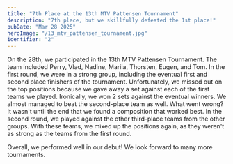 ```yaml
---
title: "7th Place at the 13th MTV Pattensen Tournament"
description: "7th place, but we skillfully defeated the 1st place!"
pubDate: "Mar 28 2025"
heroImage: "/13_mtv_pattensen_tournament.jpg"
identifier: "2"
---
```


On the 28th, we participated in the 13th MTV Pattensen Tournament.
The team included Perry, Vlad, Nadine, Mariia, Thorsten, Eugen, and Tom.
In the first round, we were in a strong group, including the eventual first 
and second place finishers of the tournament.
Unfortunately, we missed out on the top positions because we gave 
away a set against each of the first teams we played.
Ironically, we won 2 sets against the eventual winners. 
We almost managed to beat the second-place team as well.
What went wrong? It wasn't until the end that we found a 
composition that worked best.
In the second round, we played against the other third-place 
teams from the other groups. With these teams, we mixed up the 
positions again, as they weren't as strong as the teams from 
the first round.

Overall, we performed well in our debut!
We look forward to many more tournaments.